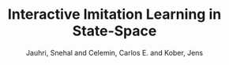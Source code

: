 ---
collection: conference
permalink: /publications/Jauhri2020CoRL
pubtype: conference 
title: "Interactive Imitation Learning in State-Space" 
author: "Jauhri, Snehal and Celemin, Carlos E. and Kober, Jens" 
year: 2020
avenue: Proceedings of the 2020 Conference on Robot Learning (CoRL) 
url: https://proceedings.mlr.press/v155/jauhri21a.html 
pages: 682--692 
code: https://github.com/sjauhri/Interactive-Learning-in-State-space 
video: https://youtu.be/mKgrBgat1PM 
abstract: 
---
